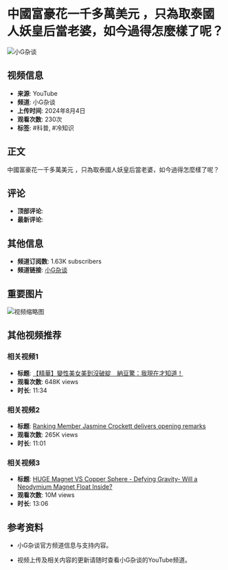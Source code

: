 # 中國富豪花一千多萬美元 ，只為取泰國人妖皇后當老婆，如今過得怎麼樣了呢？

![小G杂谈](https://i.ytimg.com/an/EBiBrguhAY9_o1fr1lhZ9A/featured_channel.jpg?v=6284b682)

## 视频信息

- **来源**: YouTube
- **频道**: 小G杂谈
- **上传时间**: 2024年8月4日
- **观看次数**: 230次
- **标签**: #科普, #冷知识

## 正文

中國富豪花一千多萬美元 ，只為取泰國人妖皇后當老婆，如今過得怎麼樣了呢？

## 评论

- **顶部评论**: 
- **最新评论**: 

## 其他信息

- **频道订阅数**: 1.63K subscribers
- **频道链接**: [小G杂谈](https://www.youtube.com/channel/UCEBiBrguhAY9_o1fr1lhZ9A)

## 重要图片

![视频缩略图](https://i.ytimg.com/vi/MkQobRNJEgM/hqdefault.jpg?sqp=-oaymwEmCKgBEF5IWvKriqkDGQgBFQAAiEIYAdgBAeIBCggYEAIYBjgBQAE=&rs=AOn4CLDkYHWFUHDmvssqtP7F7i48uMJLCg)

## 其他视频推荐

### 相关视频1

- **标题**: [【精華】變性美女美到沒破綻　納豆驚：我現在才知道！](https://www.youtube.com/watch?v=MkQobRNJEgM)
- **观看次数**: 648K views
- **时长**: 11:34

### 相关视频2

- **标题**: [Ranking Member Jasmine Crockett delivers opening remarks](https://www.youtube.com/watch?v=LwCKrVslIp0)
- **观看次数**: 265K views
- **时长**: 11:01

### 相关视频3

- **标题**: [HUGE Magnet VS Copper Sphere - Defying Gravity- Will a Neodymium Magnet Float Inside?](https://www.youtube.com/watch?v=KQzMfMLsm18)
- **观看次数**: 10M views
- **时长**: 13:06  

## 参考资料

- 小G杂谈官方频道信息与支持内容。

- 视频上传及相关内容的更新请随时查看小G杂谈的YouTube频道。